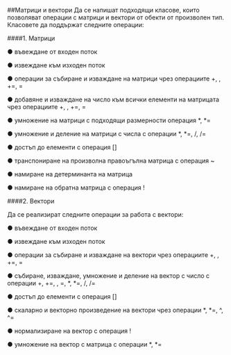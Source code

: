 ##Матрици и вектори
Да се напишат подходящи класове, които позволяват операции с матрици и вектори от 
обекти от произволен тип. Класовете да поддържат следните операции: 
 
####1. Матрици 
 
● въвеждане от входен поток 

● извеждане към изходен поток 

● операции за събиране и изваждане на матрици чрез операциите +, ­, +=, ­= 

● добавяне и изваждане на число към всички елементи на матрицата чрез 
операциите +, ­, +=, ­= 

● умножение на матрици с подходящи размерности операция *, *= 

● умножение и деление на матрици с числа с операции *, *=, /, /= 

● достъп до елементи с операция [] 

● транспониране на произволна правоъгълна матрица с операция ~ 

● намиране на детерминанта на матрица  

● намиране на обратна матрица с операция ! 
 
####2. Вектори 
 
Да се реализират следните операции за работа с вектори:

● въвеждане от входен поток 

● извеждане към изходен поток 

● операции за събиране и изваждане на вектори чрез операциите +, ­, +=, ­= 

● събиране, изваждане, умножение и деление на вектор с число с операции +, +=, ­, 
­=, *, *=, /, /= 

● достъп до елементи с операция [] 

● скаларно и векторно произведение на вектори чрез операции *, *=, ^, ^= 

● нормализиране на вектор с операция ! 

● умножение на вектор с матрица с операции *, *= 
